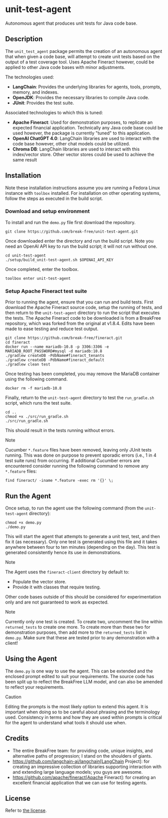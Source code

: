 # unit-test-agent

Autonomous agent that produces unit tests for Java code base.

## Description

The `unit_test_agent` package permits the creation of an autonomous agent that when given a code
base, will attempt to create unit tests based on the output of a test coverage tool. Uses Apache
Fineract however, could be applied to other Java code bases with minor adjustments.

The technologies used:

- **LangChain**: Provides the underlying libraries for agents, tools, prompts, memory, and indexes.
- **OpenJDK**: Provides the necessary libraries to compile Java code.
- **JUnit**: Provides the test suite.

Associated technologies to which this is tuned:

- **Apache Fineract**: Used for demonstration purposes, to replicate an expected financial
application. Technically any Java code base could be used however, the package is currently "tuned"
to this application.
- **OpenAI ChatGPT 4.0**: LangChain libraries are used to interact with the code base however, other
chat models could be utilized.
- **Chroma DB**: LangChain libraries are used to interact with this index/vector store. Other vector
stores could be used to achieve the same result

## Installation

Note these installation instructions assume you are running a Fedora Linux instance with `toolbox`
installed. For installation on other operating systems, follow the steps as executed in the build
script.

### Download and setup environment

To install and run the `demo.py` file first download the repository.

    git clone https://github.com/break-free/unit-test-agent.git

Once downloaded enter the directory and run the build script. Note you need an OpenAI API key to run
the build script; it will not run without one.

    cd unit-test-agent
    ./setup/build_unit-test-agent.sh $OPENAI_API_KEY

Once completed, enter the toolbox.

    toolbox enter unit-test-agent

### Setup Apache Fineract test suite

Prior to running the agent, ensure that you can run and build tests. First download the Apache
Fineract source code, setup the running of tests, and then return to the `unit-test-agent`
directory to run the script that executes the tests. The Apache Fineract code to be downloaded is
from a BreakFree repository, which was forked from the original at v1.8.4. Edits have been made to
ease testing and reduce test output.

	git clone https://github.com/break-free/fineract.git
	cd fineract
	docker run --name mariadb-10.8 -p 3306:3306 -e MARIADB_ROOT_PASSWORD#mysql -d mariadb:10.8
	./gradlew createDB -PdbName#fineract_tenants
	./gradlew createDB -PdbName#fineract_default
	./gradlew clean test

Once testing has been completed, you may remove the MariaDB container using the following command.

    docker rm -f mariadb-10.8

Finally, return to the `unit-test-agent` directory to test the `run_gradle.sh` script, which runs
the test suite.

    cd ..
    chmod +x ./src/run_gradle.sh
    ./src/run_gradle.sh

This should result in the tests running without errors.

> [!NOTE]
> Cucumber `*.feature` files have been removed, leaving only JUnit tests running. This was done on purpose to prevent sporadic errors (i.e., 1 in 4 test suite runs) from occurring. If additional Cucumber errors are encountered consider running the following command to remove any `*.feature` files:
>
> `find fineract/ -iname *.feature -exec rm '{}' \;`

## Run the Agent

Once setup, to run the agent use the following command (from the `unit-test-agent` directory):

    chmod +x demo.py
    ./demo.py

This will start the agent that attempts to generate a unit test, test, and then fix it (as
necessary). Only one test is generated using this file and it takes anywhere between four to ten
minutes (depending on the day). This test is generated consistently hence its use in
demonstrations.

> [!Note]
> The Agent uses the `fineract-client` directory by default to:
>
> - Populate the vector store.
> - Provide it with classes that require testing.
>
> Other code bases outside of this should be considered for experimentation only and are not
guaranteed to work as expected.

> [!Note]
> Currently only one test is created. To create two, uncomment the line within `returned_tests` to
> create one more. To create more than these two for demonstration purposes, then add more to the
> `returned_tests` list in `demo.py`. Make sure that these are tested prior to any demonstration
> with a client!

## Using the Agent

The `demo.py` is one way to use the agent. This can be extended and the enclosed prompt edited to
suit your requirements. The source code has been split up to reflect the BreakFree LLM model, and
can also be amended to reflect your requirements.

> [!CAUTION]
> Editing the prompts is the most likely option to extend this agent. It is important when doing so
> to be careful about phrasing and the terminology used. Consistency in terms and how they are used
> within prompts is critical for the agent to understand what tools it should use when.

## Credits

- The entire BreakFree team: for providing code, unique insights, and alternative paths of
progression; I stand on the shoulders of giants.
- https://github.com/langchain-ai/langchain[LangChain Project]: for creating an impressive
collection of libraries supporting interaction with and extending large language models; you guys
are awesome.
- https://github.com/apache/fineract[Apache Fineract]: for creating an excellent financial
application that we can use for testing agents.

## License

Refer to [the license](LICENSE).
